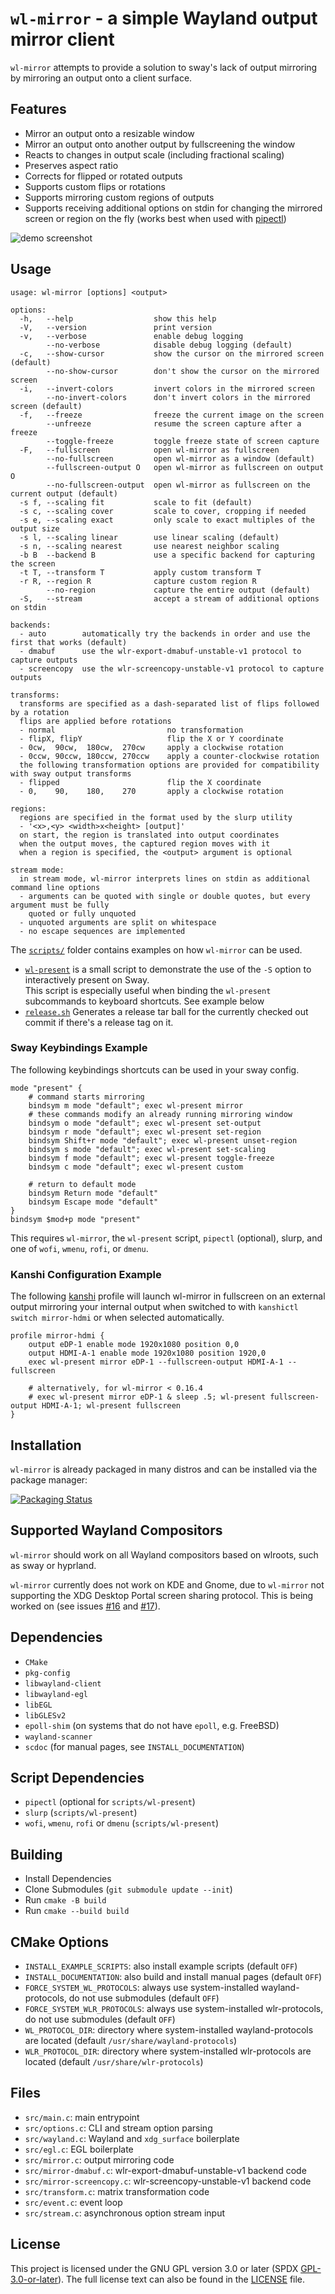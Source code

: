# `wl-mirror` - a simple Wayland output mirror client

`wl-mirror` attempts to provide a solution to sway's lack of output mirroring
by mirroring an output onto a client surface.

## Features

- Mirror an output onto a resizable window
- Mirror an output onto another output by fullscreening the window
- Reacts to changes in output scale (including fractional scaling)
- Preserves aspect ratio
- Corrects for flipped or rotated outputs
- Supports custom flips or rotations
- Supports mirroring custom regions of outputs
- Supports receiving additional options on stdin for changing the mirrored
  screen or region on the fly (works best when used with [pipectl](https://github.com/Ferdi265/pipectl))

![demo screenshot](https://user-images.githubusercontent.com/4077106/141605347-37ba690c-f885-422a-93a6-81d5a48bee13.png)

## Usage

```
usage: wl-mirror [options] <output>

options:
  -h,   --help                  show this help
  -V,   --version               print version
  -v,   --verbose               enable debug logging
        --no-verbose            disable debug logging (default)
  -c,   --show-cursor           show the cursor on the mirrored screen (default)
        --no-show-cursor        don't show the cursor on the mirrored screen
  -i,   --invert-colors         invert colors in the mirrored screen
        --no-invert-colors      don't invert colors in the mirrored screen (default)
  -f,   --freeze                freeze the current image on the screen
        --unfreeze              resume the screen capture after a freeze
        --toggle-freeze         toggle freeze state of screen capture
  -F,   --fullscreen            open wl-mirror as fullscreen
        --no-fullscreen         open wl-mirror as a window (default)
        --fullscreen-output O   open wl-mirror as fullscreen on output O
        --no-fullscreen-output  open wl-mirror as fullscreen on the current output (default)
  -s f, --scaling fit           scale to fit (default)
  -s c, --scaling cover         scale to cover, cropping if needed
  -s e, --scaling exact         only scale to exact multiples of the output size
  -s l, --scaling linear        use linear scaling (default)
  -s n, --scaling nearest       use nearest neighbor scaling
  -b B  --backend B             use a specific backend for capturing the screen
  -t T, --transform T           apply custom transform T
  -r R, --region R              capture custom region R
        --no-region             capture the entire output (default)
  -S,   --stream                accept a stream of additional options on stdin

backends:
  - auto        automatically try the backends in order and use the first that works (default)
  - dmabuf      use the wlr-export-dmabuf-unstable-v1 protocol to capture outputs
  - screencopy  use the wlr-screencopy-unstable-v1 protocol to capture outputs

transforms:
  transforms are specified as a dash-separated list of flips followed by a rotation
  flips are applied before rotations
  - normal                         no transformation
  - flipX, flipY                   flip the X or Y coordinate
  - 0cw,  90cw,  180cw,  270cw     apply a clockwise rotation
  - 0ccw, 90ccw, 180ccw, 270ccw    apply a counter-clockwise rotation
  the following transformation options are provided for compatibility with sway output transforms
  - flipped                        flip the X coordinate
  - 0,    90,    180,    270       apply a clockwise rotation

regions:
  regions are specified in the format used by the slurp utility
  - '<x>,<y> <width>x<height> [output]'
  on start, the region is translated into output coordinates
  when the output moves, the captured region moves with it
  when a region is specified, the <output> argument is optional

stream mode:
  in stream mode, wl-mirror interprets lines on stdin as additional command line options
  - arguments can be quoted with single or double quotes, but every argument must be fully
    quoted or fully unquoted
  - unquoted arguments are split on whitespace
  - no escape sequences are implemented
```

The [`scripts/`](scripts/) folder contains examples on how `wl-mirror` can be used.

- [`wl-present`](scripts/wl-present) is a small script to demonstrate the use
  of the `-S` option to interactively present on Sway.  
  This script is especially useful when binding the `wl-present` subcommands to
  keyboard shortcuts. See example below
- [`release.sh`](scripts/release.sh) Generates a release tar ball for the
  currently checked out commit if there's a release tag on it.

### Sway Keybindings Example

The following keybindings shortcuts can be used in your sway config.

```
mode "present" {
    # command starts mirroring
    bindsym m mode "default"; exec wl-present mirror
    # these commands modify an already running mirroring window
    bindsym o mode "default"; exec wl-present set-output
    bindsym r mode "default"; exec wl-present set-region
    bindsym Shift+r mode "default"; exec wl-present unset-region
    bindsym s mode "default"; exec wl-present set-scaling
    bindsym f mode "default"; exec wl-present toggle-freeze
    bindsym c mode "default"; exec wl-present custom

    # return to default mode
    bindsym Return mode "default"
    bindsym Escape mode "default"
}
bindsym $mod+p mode "present"
```

This requires `wl-mirror`, the `wl-present` script, `pipectl` (optional),
slurp, and one of `wofi`, `wmenu`, `rofi`, or `dmenu`. 

### Kanshi Configuration Example

The following [kanshi](https://git.sr.ht/~emersion/kanshi) profile will launch
wl-mirror in fullscreen on an external output mirroring your internal output
when switched to with `kanshictl switch mirror-hdmi` or when selected
automatically.

```
profile mirror-hdmi {
    output eDP-1 enable mode 1920x1080 position 0,0
    output HDMI-A-1 enable mode 1920x1080 position 1920,0
    exec wl-present mirror eDP-1 --fullscreen-output HDMI-A-1 --fullscreen

    # alternatively, for wl-mirror < 0.16.4
    # exec wl-present mirror eDP-1 & sleep .5; wl-present fullscreen-output HDMI-A-1; wl-present fullscreen
}
```

## Installation

`wl-mirror` is already packaged in many distros and can be installed via the
package manager:

[![Packaging Status](https://repology.org/badge/vertical-allrepos/wl-mirror.svg?columns=3)](https://repology.org/project/wl-mirror/versions)

## Supported Wayland Compositors

`wl-mirror` should work on all Wayland compositors based on wlroots, such as
sway or hyprland.

`wl-mirror` currently does not work on KDE and Gnome, due to `wl-mirror` not
supporting the XDG Desktop Portal screen sharing protocol. This is being worked
on (see issues [#16](https://github.com/Ferdi265/wl-mirror/issues/16) and
[#17](https://github.com/Ferdi265/wl-mirror/issues/17)).

## Dependencies

- `CMake`
- `pkg-config`
- `libwayland-client`
- `libwayland-egl`
- `libEGL`
- `libGLESv2`
- `epoll-shim` (on systems that do not have `epoll`, e.g. FreeBSD)
- `wayland-scanner`
- `scdoc` (for manual pages, see `INSTALL_DOCUMENTATION`)

## Script Dependencies

- `pipectl` (optional for `scripts/wl-present`)
- `slurp` (`scripts/wl-present`)
- `wofi`, `wmenu`, `rofi` or `dmenu` (`scripts/wl-present`)

## Building

- Install Dependencies
- Clone Submodules (`git submodule update --init`)
- Run `cmake -B build`
- Run `cmake --build build`

## CMake Options

- `INSTALL_EXAMPLE_SCRIPTS`: also install example scripts (default `OFF`)
- `INSTALL_DOCUMENTATION`: also build and install manual pages (default `OFF`)
- `FORCE_SYSTEM_WL_PROTOCOLS`: always use system-installed wayland-protocols, do not use submodules (default `OFF`)
- `FORCE_SYSTEM_WLR_PROTOCOLS`: always use system-installed wlr-protocols, do not use submodules (default `OFF`)
- `WL_PROTOCOL_DIR`: directory where system-installed wayland-protocols are located (default `/usr/share/wayland-protocols`)
- `WLR_PROTOCOL_DIR`: directory where system-installed wlr-protocols are located (default `/usr/share/wlr-protocols`)

## Files

- `src/main.c`: main entrypoint
- `src/options.c`: CLI and stream option parsing
- `src/wayland.c`: Wayland and `xdg_surface` boilerplate
- `src/egl.c`: EGL boilerplate
- `src/mirror.c`: output mirroring code
- `src/mirror-dmabuf.c`: wlr-export-dmabuf-unstable-v1 backend code
- `src/mirror-screencopy.c`: wlr-screencopy-unstable-v1 backend code
- `src/transform.c`: matrix transformation code
- `src/event.c`: event loop
- `src/stream.c`: asynchronous option stream input

## License

This project is licensed under the GNU GPL version 3.0 or later (SPDX
[GPL-3.0-or-later](https://spdx.org/licenses/GPL-3.0-or-later.html)). The full
license text can also be found in the [LICENSE](/LICENSE) file.
